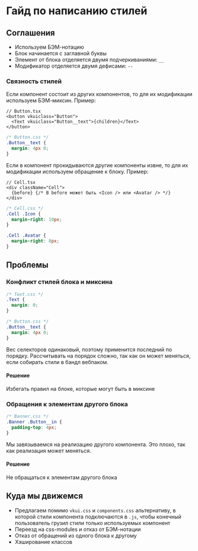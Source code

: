 # Гайд по написанию стилей

## Соглашения

- Используем БЭМ-нотацию
- Блок начинается с заглавной буквы
- Элемент от блока отделяется двумя подчеркиваниями: `__`
- Модификатор отделяется двумя дефисами: `--`

### Связность стилей

Если компонент состоит из других компонентов, то для их модификации используем БЭМ-миксин. Пример:

```tsx
// Button.tsx
<button vkuiclass="Button">
  <Text vkuiclass="Button__text">{children}</Text>
</button>
```

```css
/* Button.css */
.Button__text {
  margin: 4px 0;
}
```

Если в компонент прокидываются другие компоненты извне, то для их модификации используем обращение к блоку. Пример:

```tsx
// Cell.tsx
<div className="Cell">
  {before} {/* В before может быть <Icon /> или <Avatar /> */}
</div>
```

```css
/* Cell.css */
.Cell .Icon {
  margin-right: 10px;
}

.Cell .Avatar {
  margin-right: 8px;
}
```

## Проблемы

### Конфликт стилей блока и миксина

```css
/* Text.css */
.Text {
  margin: 0;
}
```

```css
/* Button.css */
.Button__text {
  margin: 4px 0;
}
```

Вес селекторов одинаковый, поэтому применится последний по порядку. Рассчитывать на порядок сложно, так как он может
меняться, если собирать стили в бандл вебпаком.

#### Решение

Избегать правил на блоке, которые могут быть в миксине

### Обращения к элементам другого блока

```css
/* Banner.css */
.Banner .Button__in {
  padding-top: 4px;
}
```

Мы завязываемся на реализацию другого компонента. Это плохо, так как реализация может меняться.

#### Решение

Не обращаться к элементам другого блока

## Куда мы движемся

- Предлагаем помимо `vkui.css` и `components.css` альтернативу, в которой стили компонента подключаются в `.js`, чтобы
  конечный пользователь грузил стили только используемых компонент
- Переезд на css-modules и отказ от БЭМ-нотации
- Отказ от обращений из одного блока к другому
- Хэширование классов
